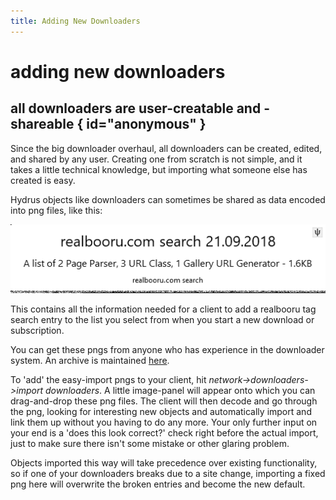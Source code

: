 ```yaml
---
title: Adding New Downloaders
---
```


# adding new downloaders

## all downloaders are user-creatable and -shareable { id="anonymous" }

Since the big downloader overhaul, all downloaders can be created, edited, and shared by any user. Creating one from scratch is not simple, and it takes a little technical knowledge, but importing what someone else has created is easy.

Hydrus objects like downloaders can sometimes be shared as data encoded into png files, like this:

![](images/easy-import-realbooru.com-search-2018.09.21.png)

This contains all the information needed for a client to add a realbooru tag search entry to the list you select from when you start a new download or subscription.

You can get these pngs from anyone who has experience in the downloader system. An archive is maintained [here](https://github.com/CuddleBear92/Hydrus-Presets-and-Scripts/tree/master/Downloaders).

To 'add' the easy-import pngs to your client, hit _network->downloaders->import downloaders_. A little image-panel will appear onto which you can drag-and-drop these png files. The client will then decode and go through the png, looking for interesting new objects and automatically import and link them up without you having to do any more. Your only further input on your end is a 'does this look correct?' check right before the actual import, just to make sure there isn't some mistake or other glaring problem.

Objects imported this way will take precedence over existing functionality, so if one of your downloaders breaks due to a site change, importing a fixed png here will overwrite the broken entries and become the new default.
